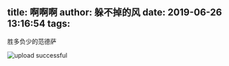 title: 啊啊啊
author: 躲不掉的风
date: 2019-06-26 13:16:54
tags:
---
胜多负少的范德萨

![upload successful](\images\pasted-31.png)